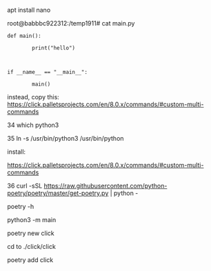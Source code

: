 apt install nano

 

root@babbbc922312:/temp1911# cat main.py



```
def main():

        print("hello")

 

if __name__ == "__main__":

        main()
```

instead, copy this:   
https://click.palletsprojects.com/en/8.0.x/commands/#custom-multi-commands


   34  which python3

   35  ln -s /usr/bin/python3 /usr/bin/python

install:


https://click.palletsprojects.com/en/8.0.x/commands/#custom-multi-commands


   36  curl -sSL https://raw.githubusercontent.com/python-poetry/poetry/master/get-poetry.py | python -

 

poetry -h

 

python3 -m main

 

poetry new click

 

cd to ./click/click

 

poetry add click